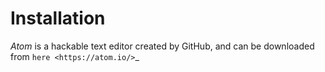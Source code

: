 # Installation

*Atom* is a hackable text editor created by GitHub, and can be downloaded from `here <https://atom.io/>`_
